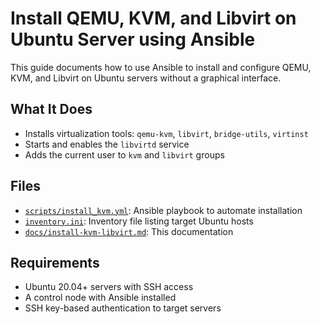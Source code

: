 # Install QEMU, KVM, and Libvirt on Ubuntu Server using Ansible

This guide documents how to use Ansible to install and configure QEMU, KVM, and Libvirt on Ubuntu servers without a graphical interface.

## What It Does

- Installs virtualization tools: `qemu-kvm`, `libvirt`, `bridge-utils`, `virtinst`
- Starts and enables the `libvirtd` service
- Adds the current user to `kvm` and `libvirt` groups

## Files

- [`scripts/install_kvm.yml`](../scripts/install_kvm.yml): Ansible playbook to automate installation
- [`inventory.ini`](../inventory.ini): Inventory file listing target Ubuntu hosts
- [`docs/install-kvm-libvirt.md`](install-kvm-libvirt.md): This documentation

## Requirements

- Ubuntu 20.04+ servers with SSH access
- A control node with Ansible installed
- SSH key-based authentication to target servers